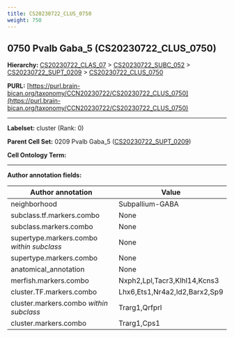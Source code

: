 ```yaml
---
title: CS20230722_CLUS_0750
weight: 750
---
```

## 0750 Pvalb Gaba_5 (CS20230722_CLUS_0750)
<b>Hierarchy: </b>
[CS20230722_CLAS_07](../CS20230722_CLAS_07) >
[CS20230722_SUBC_052](../CS20230722_SUBC_052) >
[CS20230722_SUPT_0209](../CS20230722_SUPT_0209) >
[CS20230722_CLUS_0750](../CS20230722_CLUS_0750)

**PURL:** [https://purl.brain-bican.org/taxonomy/CCN20230722/CS20230722_CLUS_0750](https://purl.brain-bican.org/taxonomy/CCN20230722/CS20230722_CLUS_0750)

---


**Labelset:** cluster (Rank: 0)

**Parent Cell Set:** 0209 Pvalb Gaba_5 ([CS20230722_SUPT_0209](../CS20230722_SUPT_0209))



**Cell Ontology Term:** 

[MARKER GENES.]: #


---

[TRANSFERRED ANNOTATIONS.]: #


[AUTHOR ANNOTATION FIELDS.]: #


**Author annotation fields:**

| Author annotation | Value |
|-------------------|-------|
|neighborhood|Subpallium-GABA|
|subclass.tf.markers.combo|None|
|subclass.markers.combo|None|
|supertype.markers.combo _within subclass_|None|
|supertype.markers.combo|None|
|anatomical_annotation|None|
|merfish.markers.combo|Nxph2,Lpl,Tacr3,Klhl14,Kcns3|
|cluster.TF.markers.combo|Lhx6,Ets1,Nr4a2,Id2,Barx2,Sp9|
|cluster.markers.combo _within subclass_|Trarg1,Qrfprl|
|cluster.markers.combo|Trarg1,Cps1|
